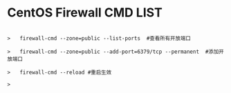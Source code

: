 # CentOS Firewall CMD LIST

``` console

>   firewall-cmd --zone=public --list-ports  #查看所有开放端口

>   firewall-cmd --zone=public --add-port=6379/tcp --permanent  #添加开放端口

>   firewall-cmd --reload #重启生效

>   
